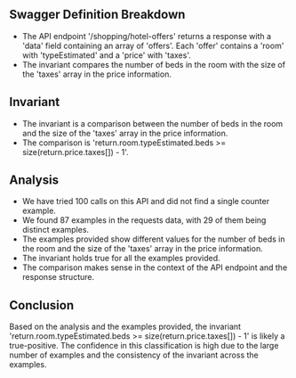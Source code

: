 ## Swagger Definition Breakdown
- The API endpoint '/shopping/hotel-offers' returns a response with a 'data' field containing an array of 'offers'. Each 'offer' contains a 'room' with 'typeEstimated' and a 'price' with 'taxes'.
- The invariant compares the number of beds in the room with the size of the 'taxes' array in the price information.

## Invariant
- The invariant is a comparison between the number of beds in the room and the size of the 'taxes' array in the price information.
- The comparison is 'return.room.typeEstimated.beds >= size(return.price.taxes[]) - 1'.

## Analysis
- We have tried 100 calls on this API and did not find a single counter example.
- We found 87 examples in the requests data, with 29 of them being distinct examples.
- The examples provided show different values for the number of beds in the room and the size of the 'taxes' array in the price information.
- The invariant holds true for all the examples provided.
- The comparison makes sense in the context of the API endpoint and the response structure.

## Conclusion
Based on the analysis and the examples provided, the invariant 'return.room.typeEstimated.beds >= size(return.price.taxes[]) - 1' is likely a true-positive. The confidence in this classification is high due to the large number of examples and the consistency of the invariant across the examples.
